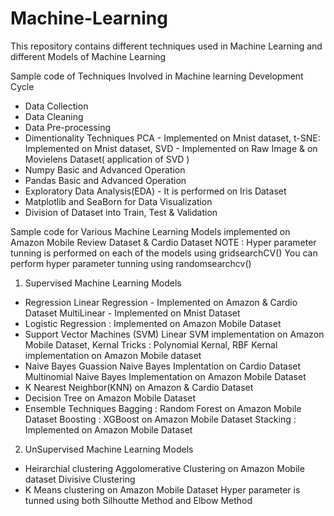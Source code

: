 # Machine-Learning
This repository contains different techniques used in Machine Learning and different Models of Machine Learning




Sample code of Techniques Involved in Machine learning Development Cycle
  - Data Collection
  - Data Cleaning
  - Data Pre-processing
  - Dimentionality Techniques
      PCA - Implemented on Mnist dataset,
      t-SNE: Implemented on Mnist dataset,
      SVD - Implemented on Raw Image & on Movielens Dataset( application of SVD )  
  - Numpy Basic and Advanced Operation 
  - Pandas Basic and Advanced Operation
  - Exploratory Data Analysis(EDA) - It is performed on Iris Dataset
  - Matplotlib and SeaBorn for Data Visualization
  - Division of Dataset into Train, Test & Validation






Sample code for Various Machine Learning Models implemented on Amazon Mobile Review Dataset & Cardio Dataset
NOTE : Hyper parameter tunning is performed on each of the models using gridsearchCV()
You can perform hyper parameter tunning using randomsearchcv()

1. Supervised Machine Learning Models
  - Regression
      Linear Regression - Implemented on Amazon & Cardio Dataset
      MultiLinear - Implemented on Mnist Dataset
  - Logistic Regression : Implemented on Amazon Mobile Dataset
  - Support Vector Machines (SVM)
      Linear SVM implementation on Amazon Mobile Dataset,
      Kernal Tricks : Polynomial Kernal, RBF Kernal implementation on Amazon Mobile dataset
  - Naive Bayes
      Guassion Naive Bayes Implentation on Cardio Dataset
      Multinomial Naive Bayes Implementation on Amazon Mobile Dataset
  - K Nearest Neighbor(KNN) on Amazon & Cardio Dataset
  - Decision Tree on Amazon Mobile Dataset
  - Ensemble Techniques
      Bagging : Random Forest on Amazon Mobile Dataset
      Boosting : XGBoost on Amazon Mobile Dataset
      Stacking : Implemented on Amazon Mobile Dataset
 
2. UnSupervised Machine Learning Models
  - Heirarchial clustering
      Aggolomerative Clustering on Amazon Mobile dataset
      Divisive Clustering
  - K Means clustering on Amazon Mobile Dataset
      Hyper parameter is tunned using both Silhoutte Method and Elbow Method
